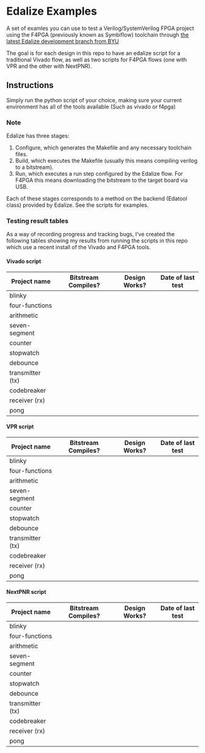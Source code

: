 # Edalize Examples
A set of examles you can use to test a Verilog/SystemVerilog FPGA project using the F4PGA (previously known as Symbiflow) toolchain through [the latest Edalize development branch from BYU](https://github.com/byuccl/edalize/tree/f4pga_flow)

The goal is for each design in this repo to have an edalize script for a traditional Vivado flow, as well as two scripts for F4PGA flows (one with VPR and the other with NextPNR).

## Instructions
Simply run the python script of your choice, making sure your current environment has all of the tools available (Such as vivado or f4pga)

### Note
Edalize has three stages: 
1. Configure, which generates the Makefile and any necessary toolchain files.
2. Build, which executes the Makefile (usually this means compiling verilog to a bitstream).
3. Run, which executes a run step configured by the Edalize flow. For F4PGA this means downloading the bitstream to the target board via USB.

Each of these stages corresponds to a method on the backend (Edatool class) provided by Edalize. See the scripts for examples.

### Testing result tables

As a way of recording progress and tracking bugs, I've created the following tables showing my results from running the scripts in this repo which use a recent install of the Vivado and F4PGA tools. 

#### Vivado script

| Project name      | Bitstream Compiles? | Design Works? | Date of last test |
| ----------------- | ------------------- | ------------- | ----------------- |
| blinky            |
| four-functions    |
| arithmetic        |
| seven-segment     |
| counter           |
| stopwatch         |
| debounce          |
| transmitter (tx)  |
| codebreaker       | 
| receiver (rx)     |
| pong              |

#### VPR script

| Project name      | Bitstream Compiles? | Design Works? | Date of last test |
| ----------------- | ------------------- | ------------- | ----------------- |
| blinky            |
| four-functions    |
| arithmetic        |
| seven-segment     |
| counter           |
| stopwatch         |
| debounce          |
| transmitter (tx)  |
| codebreaker       | 
| receiver (rx)     |
| pong              |

#### NextPNR script

| Project name      | Bitstream Compiles? | Design Works? | Date of last test |
| ----------------- | ------------------- | ------------- | ----------------- |
| blinky            |
| four-functions    |
| arithmetic        |
| seven-segment     |
| counter           |
| stopwatch         |
| debounce          |
| transmitter (tx)  |
| codebreaker       | 
| receiver (rx)     |
| pong              |
